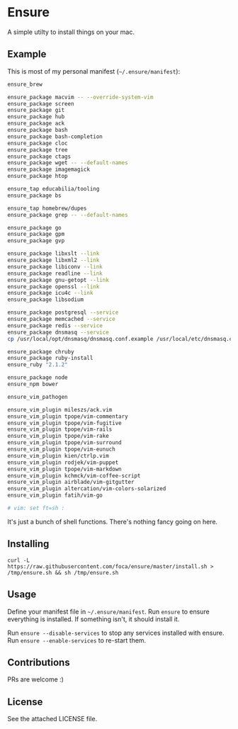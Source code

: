 # Ensure

A simple utilty to install things on your mac.

## Example

This is most of my personal manifest (`~/.ensure/manifest`):

``` sh
ensure_brew

ensure_package macvim -- --override-system-vim
ensure_package screen
ensure_package git
ensure_package hub
ensure_package ack
ensure_package bash
ensure_package bash-completion
ensure_package cloc
ensure_package tree
ensure_package ctags
ensure_package wget -- --default-names
ensure_package imagemagick
ensure_package htop

ensure_tap educabilia/tooling
ensure_package bs

ensure_tap homebrew/dupes
ensure_package grep -- --default-names

ensure_package go
ensure_package gpm
ensure_package gvp

ensure_package libxslt --link
ensure_package libxml2 --link
ensure_package libiconv --link
ensure_package readline --link
ensure_package gnu-getopt --link
ensure_package openssl --link
ensure_package icu4c --link
ensure_package libsodium

ensure_package postgresql --service
ensure_package memcached --service
ensure_package redis --service
ensure_package dnsmasq --service
cp /usr/local/opt/dnsmasq/dnsmasq.conf.example /usr/local/etc/dnsmasq.conf

ensure_package chruby
ensure_package ruby-install
ensure_ruby "2.1.2"

ensure_package node
ensure_npm bower

ensure_vim_pathogen

ensure_vim_plugin mileszs/ack.vim
ensure_vim_plugin tpope/vim-commentary
ensure_vim_plugin tpope/vim-fugitive
ensure_vim_plugin tpope/vim-rails
ensure_vim_plugin tpope/vim-rake
ensure_vim_plugin tpope/vim-surround
ensure_vim_plugin tpope/vim-eunuch
ensure_vim_plugin kien/ctrlp.vim
ensure_vim_plugin rodjek/vim-puppet
ensure_vim_plugin tpope/vim-markdown
ensure_vim_plugin kchmck/vim-coffee-script
ensure_vim_plugin airblade/vim-gitgutter
ensure_vim_plugin altercation/vim-colors-solarized
ensure_vim_plugin fatih/vim-go

# vim: set ft=sh :
```

It's just a bunch of shell functions. There's nothing fancy going on here.

## Installing

```
curl -L https://raw.githubusercontent.com/foca/ensure/master/install.sh > /tmp/ensure.sh && sh /tmp/ensure.sh
```

## Usage

Define your manifest file in `~/.ensure/manifest`. Run `ensure` to ensure
everything is installed. If something isn't, it should install it.

Run `ensure --disable-services` to stop any services installed with ensure. Run
`ensure --enable-services` to re-start them.

## Contributions

PRs are welcome :)

## License

See the attached LICENSE file.
